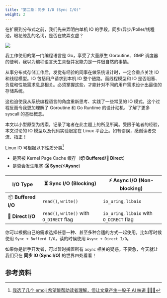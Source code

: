 ```yaml
---
title: "第二章：同步 I/O (Sync I/O)"
weight: 2
---
```


在扩展到分布式之前，我们先来弄明白单机 IO 的手段。同步/异步/Poller/线程池，眼花缭乱的名词，是否在故弄玄虚？


<!--more-->
[![](https://steinslab.io/wp-content/uploads/2025/05/io-banner.jpg)](https://steinslab.io/wp-content/uploads/2025/05/io-banner.jpg)

我工作使用的第一门编程语言是 Go，享受了大量原生 Goroutine、GMP 调度器的便利，我以为编程语言天生具备并发能力是一件很自然的事情。

从事分布式存储工作后，发觉有经验的同事在做系统设计时，一定会重点关注 IO 和线程模型。IO 包括用户请求到本机 IO 整个链路。而线程模型和 IO 是否阻塞、负载和性能需求息息相关。必须掌握这些，才能针对不同的用户需求设计出最佳的存储系统。

这也迫使我从系统编程语言的角度重新思考、实践了一些常见的 IO 模式。这个过程反而令我更加理解了 Goroutine 和 Go Runtime 的设计动机、了解了更多 syscall 的基础概念。

本文以小型原型为线索，记录了笔者在此主题上的所见所闻。受限于笔者的经验，本文讨论的 IO 模型以及代码实验限定在 Linux 平台上。如有谬误，感谢读者交流、指正！

Linux IO 可根据以下性质分类[^self]
- 是否被 Kernel Page Cache 缓存（**&#x1f4e6; Buffered/&#x1f3af; Direct**）
- 是否会发生阻塞 (**&#x23f3; Sync/&#x26a1;Aysnc**)

| I/O Type       |&#x23f3; Sync I/O (Blocking)      |&#x26a1; Async I/O (Non-blocking) |
|----------------|---------------------------|----------------------------|
| &#x1f4e6; **Buffered I/O**    | `read()`, `write()`        | `io_uring`, `libaio`        |
| &#x1f3af; **Direct I/O**    | `read()`, `write()` with `O_DIRECT` flag | `io_uring`, `libaio` with `O_DIRECT` flag |

你可以根据自己的需求选择任意一种、甚至多种合适的方式一起使用，比如写时候使用 `Sync + Bufferd I/O`，读的时候使用 `Async + Direct I/O`。

如果你是新手开发者，可以暂时搁置所有 `async` 相关的疑惑。不要急，今天就让我们只在 **同步 IO (Sync I/O)** 的世界四处看看！

[^self]: [我选了几个 emoji 希望能帮助读者理解，但让文章产生一股子 AI 味道 &#x1f44a;&#x1f916;&#x1f525;]()





## 参考资料
[^1]: [Ensuring data reaches disk - LWN.net](https://lwn.net/Articles/457667/)
[^2]: [从共识算法开谈 - 硬盘性能的最大几个误解](https://zhuanlan.zhihu.com/p/55658164)
[^3]: [浅谈存储引擎数据结构](https://haobin.work/2024/05/24/%E7%AE%97%E6%B3%95/%E6%B5%85%E8%B0%88%E5%AD%98%E5%82%A8%E5%BC%95%E6%93%8E%E6%95%B0%E6%8D%AE%E7%BB%93%E6%9E%84/)
[^openman]: [open(2) — Linux manual page](https://man7.org/linux/man-pages/man2/open.2.html)
[^youjiali]: [ScyllaDB 学习(六) – disk I/O](https://youjiali1995.github.io/scylladb/disk-io/)
[^rocksdb_issue]: [Fixing mmap performance for RocksDB](https://smalldatum.blogspot.com/2022/06/fixing-mmap-performance-for-rocksdb.html)
[^rocksdb_man]: [RocksDB Wiki - IO](https://github.com/facebook/rocksdb/wiki/IO)